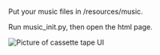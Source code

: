 Put your music files in /resources/music.

Run music_init.py, then open the html page.

![Picture of cassette tape UI](https://i.imgur.com/CrixqW1)
